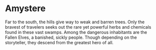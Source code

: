 # Amystere
Far to the south, the hills give way to weak and barren trees. Only the bravest of travelers seeks out the rare yet powerful herbs and chemicals found in these vast swamps. Among the dangerous inhabitants are the Fallen Elves, a banished, sickly people. Though depending on the storyteller, they descend from the greatest hero of all.